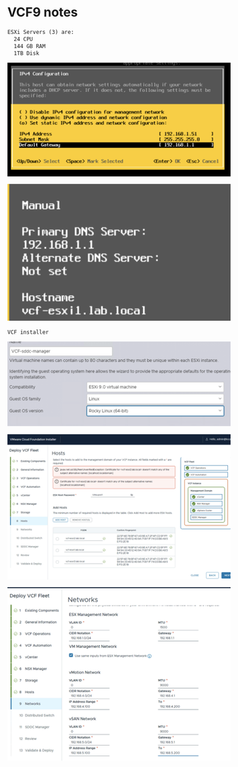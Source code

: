 # VCF9 notes 



```
ESXi Servers (3) are:
  24 CPU
  144 GB RAM
  1TB Disk
```

![Version](https://github.com/ogelbric/VCF9-notes/blob/main/ESXi1.png)

![Version](https://github.com/ogelbric/VCF9-notes/blob/main/ESXi2.png)

```
VCF installer
```

![Version](https://github.com/ogelbric/VCF9-notes/blob/main/Install1.png)

![Version](https://github.com/ogelbric/VCF9-notes/blob/main/Install2.png)

![Version](https://github.com/ogelbric/VCF9-notes/blob/main/Install3.png)
